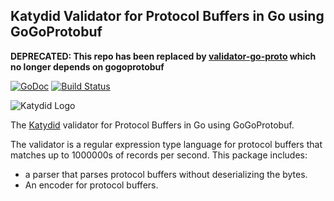 ## Katydid Validator for Protocol Buffers in Go using GoGoProtobuf

**DEPRECATED: This repo has been replaced by [validator-go-proto](https://github.com/katydid/validator-go-proto) which no longer depends on gogoprotobuf**

[![GoDoc](https://godoc.org/github.com/katydid/validator-gogo-proto?status.svg)](https://godoc.org/github.com/katydid/validator-gogo-proto) [![Build Status](https://github.com/katydid/validator-gogo-proto/actions/workflows/build.yml/badge.svg)](https://github.com/katydid/validator-gogo-proto/actions)

![Katydid Logo](https://cdn.rawgit.com/katydid/katydid.github.io/main/logo.png)

The [Katydid](http://katydid.github.io) validator for Protocol Buffers in Go using GoGoProtobuf.

The validator is a regular expression type language for protocol buffers that matches up to 1000000s of records per second.
This package includes:
* a parser that parses protocol buffers without deserializing the bytes.
* An encoder for protocol buffers.

